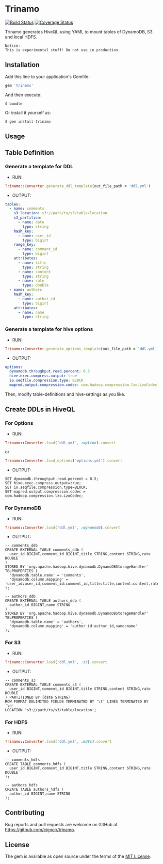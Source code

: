 # Trinamo

[![Build Status](https://travis-ci.org/cignoir/trinamo.svg?branch=master)](https://travis-ci.org/cignoir/trinamo)
[![Coverage Status](https://coveralls.io/repos/github/cignoir/trinamo/badge.svg?branch=master)](https://coveralls.io/github/cignoir/trinamo?branch=master)

Trinamo generates HiveQL using YAML to mount tables of DynamoDB, S3 and local HDFS.

```
Notice:
This is experimental stuff! Do not use in production.
```

## Installation

Add this line to your application's Gemfile:

```ruby
gem 'trinamo'
```

And then execute:

    $ bundle

Or install it yourself as:

    $ gem install trinamo

## Usage

## Table Definition
### Generate a template for DDL
* RUN:
```ruby
Trinamo::Converter.generate_ddl_template(out_file_path = 'ddl.yml')
```

* OUTPUT:
```yaml
tables:
  - name: comments
    s3_location: s3://path/to/s3/table/location
    s3_partition:
      - name: date
        type: string
    hash_key:
      - name: user_id
        type: bigint
    range_key:
      - name: comment_id
        type: bigint
    attributes:
      - name: title
        type: string
      - name: content
        type: string
      - name: rate
        type: double
  - name: authors
    hash_key:
      - name: author_id
        type: bigint
    attributes:
      - name: name
        type: string
```

### Generate a template for hive options
* RUN:
```ruby
Trinamo::Converter.generate_options_template(out_file_path = 'ddl.yml')
```

* OUTPUT:
```yaml
options:
  dynamodb.throughput.read.percent: 0.5
  hive.exec.compress.output: true
  io.seqfile.compression.type: BLOCK
  mapred.output.compression.codec: com.hadoop.compression.lzo.LzoCodec

```

Then, modify table-definitions and hive-settings as you like.

## Create DDLs in HiveQL
### For Options
* RUN:
```ruby
Trinamo::Converter.load('ddl.yml', :option).convert
```
or
```ruby
Trinamo::Converter.load_options('options.yml').convert
```

* OUTPUT:
```hql
SET dynamodb.throughput.read.percent = 0.5;
SET hive.exec.compress.output=true;
SET io.seqfile.compression.type=BLOCK;
SET mapred.output.compression.codec = com.hadoop.compression.lzo.LzoCodec;
```

### For DynamoDB

* RUN:
```ruby
Trinamo::Converter.load('ddl.yml', :dynamodb).convert
```

* OUTPUT:
```hql
-- comments_ddb
CREATE EXTERNAL TABLE comments_ddb (
  user_id BIGINT,comment_id BIGINT,title STRING,content STRING,rate DOUBLE
)
STORED BY 'org.apache.hadoop.hive.dynamodb.DynamoDBStorageHandler'
TBLPROPERTIES (
  'dynamodb.table.name' = 'comments',
  'dynamodb.column.mapping' = 'user_id:user_id,comment_id:comment_id,title:title,content:content,rate:rate'
);

-- authors_ddb
CREATE EXTERNAL TABLE authors_ddb (
  author_id BIGINT,name STRING
)
STORED BY 'org.apache.hadoop.hive.dynamodb.DynamoDBStorageHandler'
TBLPROPERTIES (
  'dynamodb.table.name' = 'authors',
  'dynamodb.column.mapping' = 'author_id:author_id,name:name'
);
```

### For S3
* RUN:
```ruby
Trinamo::Converter.load('ddl.yml', :s3).convert
```

* OUTPUT:
```hql
-- comments_s3
CREATE EXTERNAL TABLE comments_s3 (
  user_id BIGINT,comment_id BIGINT,title STRING,content STRING,rate DOUBLE
) PARTITIONED BY (date STRING)
ROW FORMAT DELIMITED FIELDS TERMINATED BY '\t' LINES TERMINATED BY '\n'
LOCATION 's3://path/to/s3/table/location';
```

### For HDFS
* RUN:
```ruby
Trinamo::Converter.load('ddl.yml', :hdfs).convert
```

* OUTPUT:
```hql
-- comments_hdfs
CREATE TABLE comments_hdfs (
  user_id BIGINT,comment_id BIGINT,title STRING,content STRING,rate DOUBLE
);

-- authors_hdfs
CREATE TABLE authors_hdfs (
  author_id BIGINT,name STRING
);
```

## Contributing

Bug reports and pull requests are welcome on GitHub at https://github.com/cignoir/trinamo.


## License

The gem is available as open source under the terms of the [MIT License](http://opensource.org/licenses/MIT).

